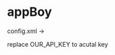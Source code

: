 # appBoy

config.xml -> 

<preference name="com.appboy.api_key" value="OUR_API_KEY" /> 
replace OUR_API_KEY to acutal key 
